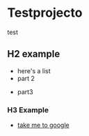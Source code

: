 # Testprojecto
test

## H2 example
- here's a list
- part 2
* part3

### H3 Example

- [take me to google](google.com)
